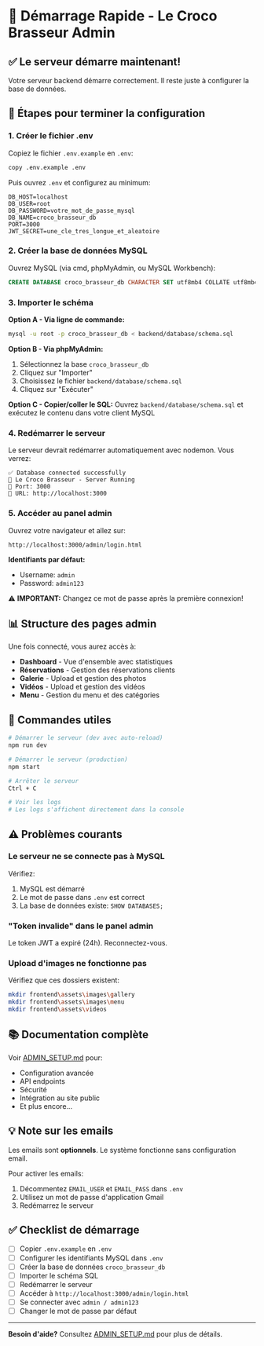 # 🚀 Démarrage Rapide - Le Croco Brasseur Admin

## ✅ Le serveur démarre maintenant!

Votre serveur backend démarre correctement. Il reste juste à configurer la base de données.

## 📝 Étapes pour terminer la configuration

### 1. Créer le fichier .env

Copiez le fichier `.env.example` en `.env`:

```bash
copy .env.example .env
```

Puis ouvrez `.env` et configurez au minimum:

```env
DB_HOST=localhost
DB_USER=root
DB_PASSWORD=votre_mot_de_passe_mysql
DB_NAME=croco_brasseur_db
PORT=3000
JWT_SECRET=une_cle_tres_longue_et_aleatoire
```

### 2. Créer la base de données MySQL

Ouvrez MySQL (via cmd, phpMyAdmin, ou MySQL Workbench):

```sql
CREATE DATABASE croco_brasseur_db CHARACTER SET utf8mb4 COLLATE utf8mb4_unicode_ci;
```

### 3. Importer le schéma

**Option A - Via ligne de commande:**
```bash
mysql -u root -p croco_brasseur_db < backend/database/schema.sql
```

**Option B - Via phpMyAdmin:**
1. Sélectionnez la base `croco_brasseur_db`
2. Cliquez sur "Importer"
3. Choisissez le fichier `backend/database/schema.sql`
4. Cliquez sur "Exécuter"

**Option C - Copier/coller le SQL:**
Ouvrez `backend/database/schema.sql` et exécutez le contenu dans votre client MySQL

### 4. Redémarrer le serveur

Le serveur devrait redémarrer automatiquement avec nodemon. Vous verrez:

```
✅ Database connected successfully
🐊 Le Croco Brasseur - Server Running
🐊 Port: 3000
🐊 URL: http://localhost:3000
```

### 5. Accéder au panel admin

Ouvrez votre navigateur et allez sur:
```
http://localhost:3000/admin/login.html
```

**Identifiants par défaut:**
- Username: `admin`
- Password: `admin123`

⚠️ **IMPORTANT:** Changez ce mot de passe après la première connexion!

## 📊 Structure des pages admin

Une fois connecté, vous aurez accès à:

- **Dashboard** - Vue d'ensemble avec statistiques
- **Réservations** - Gestion des réservations clients
- **Galerie** - Upload et gestion des photos
- **Vidéos** - Upload et gestion des vidéos
- **Menu** - Gestion du menu et des catégories

## 🔧 Commandes utiles

```bash
# Démarrer le serveur (dev avec auto-reload)
npm run dev

# Démarrer le serveur (production)
npm start

# Arrêter le serveur
Ctrl + C

# Voir les logs
# Les logs s'affichent directement dans la console
```

## ⚠️ Problèmes courants

### Le serveur ne se connecte pas à MySQL

Vérifiez:
1. MySQL est démarré
2. Le mot de passe dans `.env` est correct
3. La base de données existe: `SHOW DATABASES;`

### "Token invalide" dans le panel admin

Le token JWT a expiré (24h). Reconnectez-vous.

### Upload d'images ne fonctionne pas

Vérifiez que ces dossiers existent:
```bash
mkdir frontend\assets\images\gallery
mkdir frontend\assets\images\menu
mkdir frontend\assets\videos
```

## 📚 Documentation complète

Voir [ADMIN_SETUP.md](ADMIN_SETUP.md) pour:
- Configuration avancée
- API endpoints
- Sécurité
- Intégration au site public
- Et plus encore...

## 💡 Note sur les emails

Les emails sont **optionnels**. Le système fonctionne sans configuration email.

Pour activer les emails:
1. Décommentez `EMAIL_USER` et `EMAIL_PASS` dans `.env`
2. Utilisez un mot de passe d'application Gmail
3. Redémarrez le serveur

## ✅ Checklist de démarrage

- [ ] Copier `.env.example` en `.env`
- [ ] Configurer les identifiants MySQL dans `.env`
- [ ] Créer la base de données `croco_brasseur_db`
- [ ] Importer le schéma SQL
- [ ] Redémarrer le serveur
- [ ] Accéder à `http://localhost:3000/admin/login.html`
- [ ] Se connecter avec `admin / admin123`
- [ ] Changer le mot de passe par défaut

---

**Besoin d'aide?** Consultez [ADMIN_SETUP.md](ADMIN_SETUP.md) pour plus de détails.
